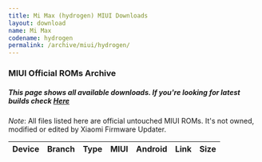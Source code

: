 ```yaml
---
title: Mi Max (hydrogen) MIUI Downloads
layout: download
name: Mi Max
codename: hydrogen
permalink: /archive/miui/hydrogen/
---
```

### MIUI Official ROMs Archive
##### This page shows all available downloads. If you're looking for latest builds check [Here](/miui/hydrogen/)
*Note*: All files listed here are official untouched MIUI ROMs. It's not owned, modified or edited by Xiaomi Firmware Updater.


<div class="table-responsive-md" id="table-wrapper">
<table id="firmware" class="compact table table-striped table-hover table-sm">
    <thead class="thead-dark">
        <tr>
            <th>Device</th>
            <th>Branch</th>
            <th>Type</th>
            <th>MIUI</th>
            <th>Android</th>
            <th>Link</th>
            <th>Size</th>
        </tr>
    </thead>
    <script>loadMiuiDownloads('hydrogen')</script>
</table>
</div>


